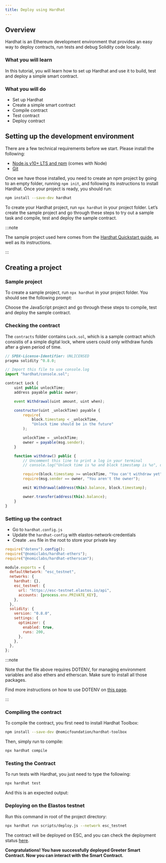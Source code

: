 ```yaml
---
title: Deploy using Hardhat
---
```


## Overview

Hardhat is an Ethereum development environment that provides an easy way to deploy contracts, run tests and debug Solidity code locally.

### What you will learn

In this tutorial, you will learn how to set up Hardhat and use it to build, test and deploy a simple smart contract.

### What you will do

- Set up Hardhat
- Create a simple smart contract
- Compile contract
- Test contract
- Deploy contract

## Setting up the development environment

There are a few technical requirements before we start. Please install the following:

- [Node.js v10+ LTS and npm](https://nodejs.org/en/) (comes with Node)
- [Git](https://git-scm.com/)

Once we have those installed, you need to create an npm project by going to an empty folder, running `npm init`, and following its instructions to install Hardhat. Once your project is ready, you should run:

```bash
npm install --save-dev hardhat
```

To create your Hardhat project, run `npx hardhat` in your project folder.
Let’s create the sample project and go through these steps to try out a sample task and compile, test and deploy the sample contract.

:::note

The sample project used here comes from the [<ins>Hardhat Quickstart guide</ins>](https://hardhat.org/getting-started/#quick-start), as well as its instructions.

:::

## Creating a project

### Sample project

To create a sample project, run `npx hardhat` in your project folder. You should see the following prompt:

<!-- ![img](/img/hardhat/quickstart.png) -->

Choose the JavaScript project and go through these steps to compile, test and deploy the sample contract.

### Checking the contract

The `contracts` folder contains `Lock.sol`, which is a sample contract which consistis of a simple digital lock, where users could only withdraw funds after a given period of time.

```js title="Lock.sol"
// SPDX-License-Identifier: UNLICENSED
pragma solidity ^0.8.0;

// Import this file to use console.log
import "hardhat/console.sol";

contract Lock {
    uint public unlockTime;
    address payable public owner;

    event Withdrawal(uint amount, uint when);

    constructor(uint _unlockTime) payable {
        require(
            block.timestamp < _unlockTime,
            "Unlock time should be in the future"
        );

        unlockTime = _unlockTime;
        owner = payable(msg.sender);
    }

    function withdraw() public {
        // Uncomment this line to print a log in your terminal
        // console.log("Unlock time is %o and block timestamp is %o", unlockTime, block.timestamp);

        require(block.timestamp >= unlockTime, "You can't withdraw yet");
        require(msg.sender == owner, "You aren't the owner");

        emit Withdrawal(address(this).balance, block.timestamp);

        owner.transfer(address(this).balance);
    }
}
```

### Setting up the contract

- Go to `hardhat.config.js`
- Update the `hardhat-config` with elastos-network-credentials
- Create `.env` file in the root to store your private key

```js
require("dotenv").config();
require("@nomiclabs/hardhat-ethers");
require("@nomiclabs/hardhat-etherscan");

module.exports = {
  defaultNetwork: "esc_testnet",
  networks: {
    hardhat: {},
    esc_testnet: {
      url: "https://esc-testnet.elastos.io/api",
      accounts: [process.env.PRIVATE_KEY],
    },
  },
  solidity: {
    version: "0.8.0",
    settings: {
      optimizer: {
        enabled: true,
        runs: 200,
      },
    },
  },
};
```

:::note

Note that the file above requires DOTENV, for managing environment variables and also ethers and etherscan. Make sure to install all those packages.

Find more instructions on how to use DOTENV on [<ins>this page</ins>](https://www.npmjs.com/package/dotenv).

:::

### Compiling the contract

To compile the contract, you first need to install Hardhat Toolbox:

```bash
npm install --save-dev @nomicfoundation/hardhat-toolbox
```

Then, simply run to compile:

```bash
npx hardhat compile
```

### Testing the Contract

To run tests with Hardhat, you just need to type the following:

```bash
npx hardhat test
```

And this is an expected output:

<!-- ![img](/img/hardhat/test.png) -->

### Deploying on the Elastos testnet

Run this command in root of the project directory:

```bash
npx hardhat run scripts/deploy.js --network esc_testnet
```

The contract will be deployed on ESC, and you can check the deployment status [here](https://esc-testnet.elastos.io/).

**Congratulations! You have successfully deployed Greeter Smart Contract. Now you can interact with the Smart Contract.**
